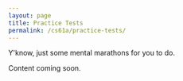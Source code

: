 ```yaml
---
layout: page
title: Practice Tests
permalink: /cs61a/practice-tests/
---
```


<p class="message">
    Y'know, just some mental marathons for you to do.
</p>

Content coming soon.
